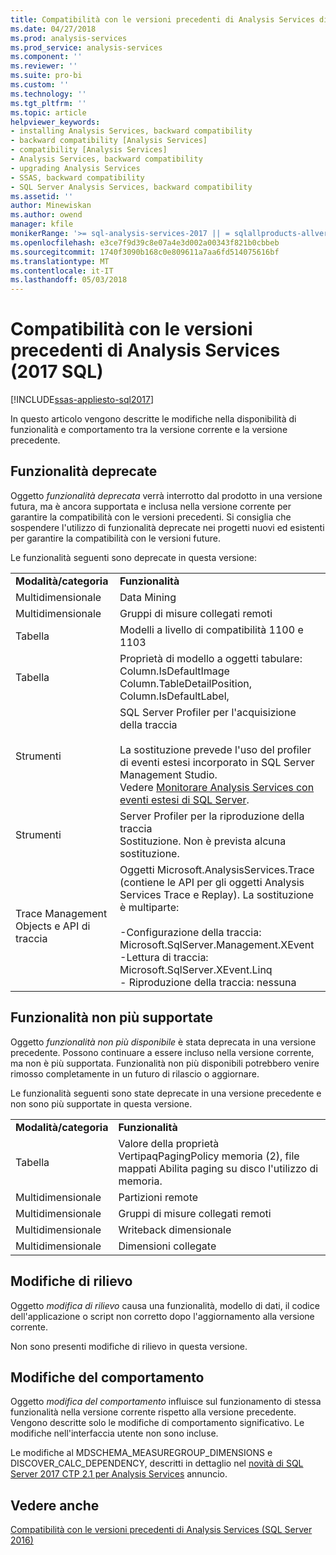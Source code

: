 ```yaml
---
title: Compatibilità con le versioni precedenti di Analysis Services di SQL Server 2017 | Documenti Microsoft
ms.date: 04/27/2018
ms.prod: analysis-services
ms.prod_service: analysis-services
ms.component: ''
ms.reviewer: ''
ms.suite: pro-bi
ms.custom: ''
ms.technology: ''
ms.tgt_pltfrm: ''
ms.topic: article
helpviewer_keywords:
- installing Analysis Services, backward compatibility
- backward compatibility [Analysis Services]
- compatibility [Analysis Services]
- Analysis Services, backward compatibility
- upgrading Analysis Services
- SSAS, backward compatibility
- SQL Server Analysis Services, backward compatibility
ms.assetid: ''
author: Minewiskan
ms.author: owend
manager: kfile
monikerRange: '>= sql-analysis-services-2017 || = sqlallproducts-allversions'
ms.openlocfilehash: e3ce7f9d39c8e07a4e3d002a00343f821b0cbbeb
ms.sourcegitcommit: 1740f3090b168c0e809611a7aa6fd514075616bf
ms.translationtype: MT
ms.contentlocale: it-IT
ms.lasthandoff: 05/03/2018
---
```

# <a name="analysis-services-backward-compatibility-sql-2017"></a>Compatibilità con le versioni precedenti di Analysis Services (2017 SQL)
[!INCLUDE[ssas-appliesto-sql2017](../includes/ssas-appliesto-sql2017.md)]

In questo articolo vengono descritte le modifiche nella disponibilità di funzionalità e comportamento tra la versione corrente e la versione precedente.

## <a name="deprecated-features"></a>Funzionalità deprecate
Oggetto *funzionalità deprecata* verrà interrotto dal prodotto in una versione futura, ma è ancora supportata e inclusa nella versione corrente per garantire la compatibilità con le versioni precedenti. Si consiglia che sospendere l'utilizzo di funzionalità deprecate nei progetti nuovi ed esistenti per garantire la compatibilità con le versioni future.

Le funzionalità seguenti sono deprecate in questa versione:
  
|||  
|-|-|  
|**Modalità/categoria**|**Funzionalità**|
|Multidimensionale|Data Mining|
|Multidimensionale|Gruppi di misure collegati remoti|
|Tabella|Modelli a livello di compatibilità 1100 e 1103|
|Tabella|Proprietà di modello a oggetti tabulare: Column.IsDefaultImage Column.TableDetailPosition, Column.IsDefaultLabel,|
|Strumenti|SQL Server Profiler per l'acquisizione della traccia<br /><br /> La sostituzione prevede l'uso del profiler di eventi estesi incorporato in SQL Server Management Studio.  <br /> Vedere [Monitorare Analysis Services con eventi estesi di SQL Server](../analysis-services/instances/monitor-analysis-services-with-sql-server-extended-events.md).|  
|Strumenti|Server Profiler per la riproduzione della traccia <br />Sostituzione. Non è prevista alcuna sostituzione.|  
|Trace Management Objects e API di traccia|Oggetti Microsoft.AnalysisServices.Trace (contiene le API per gli oggetti Analysis Services Trace e Replay). La sostituzione è multiparte:<br /><br /> -Configurazione della traccia: Microsoft.SqlServer.Management.XEvent<br />-Lettura di traccia: Microsoft.SqlServer.XEvent.Linq<br />-   Riproduzione della traccia: nessuna|  


## <a name="discontinued-features"></a>Funzionalità non più supportate
Oggetto *funzionalità non più disponibile* è stata deprecata in una versione precedente. Possono continuare a essere incluso nella versione corrente, ma non è più supportata. Funzionalità non più disponibili potrebbero venire rimosso completamente in un futuro di rilascio o aggiornare.

Le funzionalità seguenti sono state deprecate in una versione precedente e non sono più supportate in questa versione.
  
|||  
|-|-|  
|**Modalità/categoria**|**Funzionalità**|  
|Tabella|Valore della proprietà VertipaqPagingPolicy memoria (2), file mappati Abilita paging su disco l'utilizzo di memoria.|
|Multidimensionale|Partizioni remote|  
|Multidimensionale|Gruppi di misure collegati remoti|  
|Multidimensionale|Writeback dimensionale|  
|Multidimensionale|Dimensioni collegate|


## <a name="breaking-changes"></a>Modifiche di rilievo
Oggetto *modifica di rilievo* causa una funzionalità, modello di dati, il codice dell'applicazione o script non corretto dopo l'aggiornamento alla versione corrente.

Non sono presenti modifiche di rilievo in questa versione.

## <a name="behavior-changes"></a>Modifiche del comportamento
Oggetto *modifica del comportamento* influisce sul funzionamento di stessa funzionalità nella versione corrente rispetto alla versione precedente. Vengono descritte solo le modifiche di comportamento significativo. Le modifiche nell'interfaccia utente non sono incluse.

Le modifiche al MDSCHEMA_MEASUREGROUP_DIMENSIONS e DISCOVER_CALC_DEPENDENCY, descritti in dettaglio nel [novità di SQL Server 2017 CTP 2.1 per Analysis Services](https://blogs.msdn.microsoft.com/analysisservices/2017/05/18/whats-new-in-sql-server-2017-ctp-2-1-for-analysis-services/) annuncio.


## <a name="see-also"></a>Vedere anche
[Compatibilità con le versioni precedenti di Analysis Services (SQL Server 2016)](analysis-services-backward-compatibility.md)
